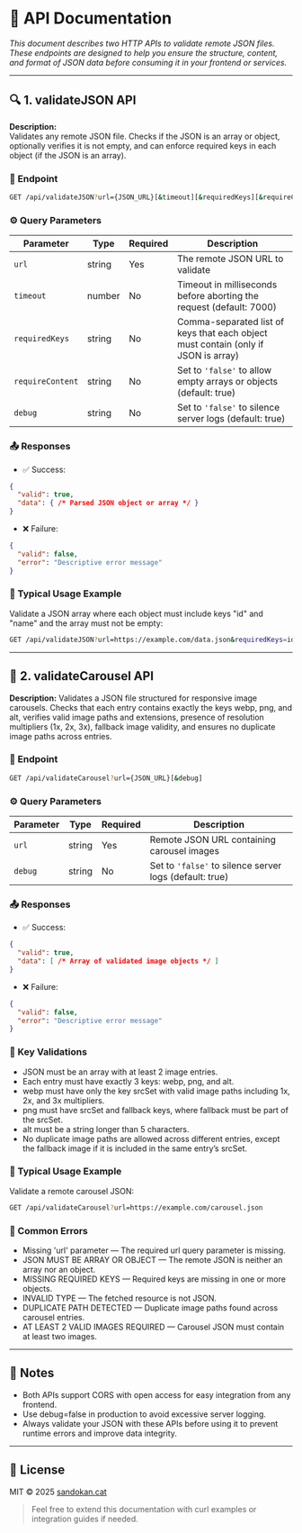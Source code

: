 # 📘 API Documentation

*This document describes two HTTP APIs to validate remote JSON files. These endpoints are designed to help you ensure the structure, content, and format of JSON data before consuming it in your frontend or services.*

---

## 🔍 1. validateJSON API

**Description:**  
Validates any remote JSON file. Checks if the JSON is an array or object, optionally verifies it is not empty, and can enforce required keys in each object (if the JSON is an array).

### 🔌 Endpoint

```bash
GET /api/validateJSON?url={JSON_URL}[&timeout][&requiredKeys][&requireContent][&debug]
```

### ⚙️ Query Parameters

| Parameter      | Type   | Required | Description                                                    |
|----------------|--------|----------|----------------------------------------------------------------|
| `url`          | string | Yes      | The remote JSON URL to validate                                |
| `timeout`      | number | No       | Timeout in milliseconds before aborting the request (default: 7000) |
| `requiredKeys` | string | No       | Comma-separated list of keys that each object must contain (only if JSON is array) |
| `requireContent`| string | No       | Set to `'false'` to allow empty arrays or objects (default: true) |
| `debug`        | string | No       | Set to `'false'` to silence server logs (default: true)       |

### 📤 Responses

- ✅ Success:
```json
{
  "valid": true,
  "data": { /* Parsed JSON object or array */ }
}
```
- ❌ Failure:
```json
{
  "valid": false,
  "error": "Descriptive error message"
}
```

### 🧪 Typical Usage Example

Validate a JSON array where each object must include keys "id" and "name" and the array must not be empty:
```bash
GET /api/validateJSON?url=https://example.com/data.json&requiredKeys=id,name&requireContent=true
```

---

## 🎠 2. validateCarousel API

**Description:**
Validates a JSON file structured for responsive image carousels. Checks that each entry contains exactly the keys webp, png, and alt, verifies valid image paths and extensions, presence of resolution multipliers (1x, 2x, 3x), fallback image validity, and ensures no duplicate image paths across entries.

### 🔌 Endpoint

```bash
GET /api/validateCarousel?url={JSON_URL}[&debug]
```

### ⚙️ Query Parameters

| Parameter | Type   | Required | Description                                             |
| --------- | ------ | -------- | ------------------------------------------------------ |
| `url`     | string | Yes      | Remote JSON URL containing carousel images              |
| `debug`   | string | No       | Set to `'false'` to silence server logs (default: true)  |

### 📤 Responses

- ✅ Success:
```json
{
  "valid": true,
  "data": [ /* Array of validated image objects */ ]
}
```
- ❌ Failure:
```json
{
  "valid": false,
  "error": "Descriptive error message"
}
```

### 🔑 Key Validations

- JSON must be an array with at least 2 image entries.
- Each entry must have exactly 3 keys: webp, png, and alt.
- webp must have only the key srcSet with valid image paths including 1x, 2x, and 3x multipliers.
- png must have srcSet and fallback keys, where fallback must be part of the srcSet.
- alt must be a string longer than 5 characters.
- No duplicate image paths are allowed across different entries, except the fallback image if it is included in the same entry’s srcSet.

### 🧪 Typical Usage Example

Validate a remote carousel JSON:
```bash
GET /api/validateCarousel?url=https://example.com/carousel.json
```

### 🛑 Common Errors

- Missing 'url' parameter — The required url query parameter is missing.
- JSON MUST BE ARRAY OR OBJECT — The remote JSON is neither an array nor an object.
- MISSING REQUIRED KEYS — Required keys are missing in one or more objects.
- INVALID TYPE — The fetched resource is not JSON.
- DUPLICATE PATH DETECTED — Duplicate image paths found across carousel entries.
- AT LEAST 2 VALID IMAGES REQUIRED — Carousel JSON must contain at least two images.

---

## 🧭 Notes

- Both APIs support CORS with open access for easy integration from any frontend.
- Use debug=false in production to avoid excessive server logging.
- Always validate your JSON with these APIs before using it to prevent runtime errors and improve data integrity.

---

## 📝 License

MIT © 2025 [sandokan.cat](https://sandokancat.github.io/CV/)

> Feel free to extend this documentation with curl examples or integration guides if needed.
